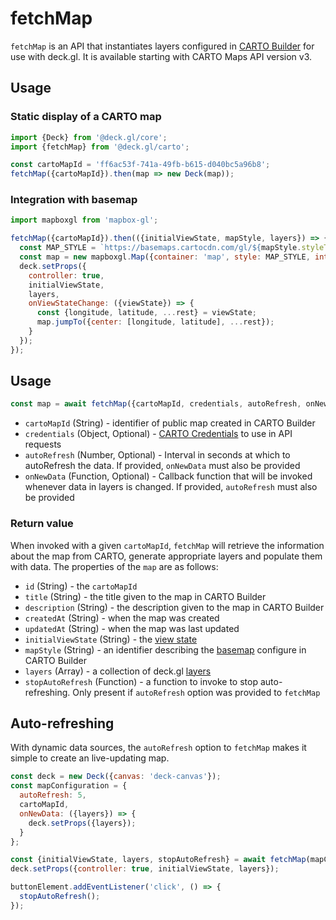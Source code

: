 # fetchMap

`fetchMap` is an API that instantiates layers configured in [CARTO Builder](https://carto.com/builder/) for use with deck.gl. It is available starting with CARTO Maps API version v3.

## Usage

### Static display of a CARTO map

```js
import {Deck} from '@deck.gl/core';
import {fetchMap} from '@deck.gl/carto';

const cartoMapId = 'ff6ac53f-741a-49fb-b615-d040bc5a96b8';
fetchMap({cartoMapId}).then(map => new Deck(map));
```

### Integration with basemap

```js
import mapboxgl from 'mapbox-gl';

fetchMap({cartoMapId}).then(({initialViewState, mapStyle, layers}) => {
  const MAP_STYLE = `https://basemaps.cartocdn.com/gl/${mapStyle.styleType}-gl-style/style.json`;
  const map = new mapboxgl.Map({container: 'map', style: MAP_STYLE, interactive: false});
  deck.setProps({
    controller: true,
    initialViewState,
    layers,
    onViewStateChange: ({viewState}) => {
      const {longitude, latitude, ...rest} = viewState;
      map.jumpTo({center: [longitude, latitude], ...rest});
    }
  });
});
```

## Usage

```js
const map = await fetchMap({cartoMapId, credentials, autoRefresh, onNewData});
```

- `cartoMapId` (String) - identifier of public map created in CARTO Builder
- `credentials` (Object, Optional) - [CARTO Credentials](/docs/api-reference/carto/overview.md#carto-credentials) to use in API requests
- `autoRefresh` (Number, Optional) - Interval in seconds at which to autoRefresh the data. If provided, `onNewData` must also be provided
- `onNewData` (Function, Optional) - Callback function that will be invoked whenever data in layers is changed. If provided, `autoRefresh` must also be provided

### Return value

When invoked with a given `cartoMapId`, `fetchMap` will retrieve the information about the map from CARTO, generate appropriate layers and populate them with data. The properties of the `map` are as follows:

- `id` (String) - the `cartoMapId`
- `title` (String) - the title given to the map in CARTO Builder
- `description` (String) - the description given to the map in CARTO Builder
- `createdAt` (String) - when the map was created
- `updatedAt` (String) - when the map was last updated
- `initialViewState` (String) - the [view state](docs/developer-guide/views.md#view-state)
- `mapStyle` (String) - an identifier describing the [basemap](docs/api-reference/carto/basemap.md#supported-basemaps) configure in CARTO Builder
- `layers` (Array) - a collection of deck.gl [layers](docs/api-reference/layers.md)
- `stopAutoRefresh` (Function) - a function to invoke to stop auto-refreshing. Only present if `autoRefresh` option was provided to `fetchMap`

## Auto-refreshing

With dynamic data sources, the `autoRefresh` option to `fetchMap` makes it simple to create an live-updating map.

```js
const deck = new Deck({canvas: 'deck-canvas'});
const mapConfiguration = {
  autoRefresh: 5,
  cartoMapId,
  onNewData: ({layers}) => {
    deck.setProps({layers});
  }
};

const {initialViewState, layers, stopAutoRefresh} = await fetchMap(mapConfiguration);
deck.setProps({controller: true, initialViewState, layers});

buttonElement.addEventListener('click', () => {
  stopAutoRefresh();
});
```
